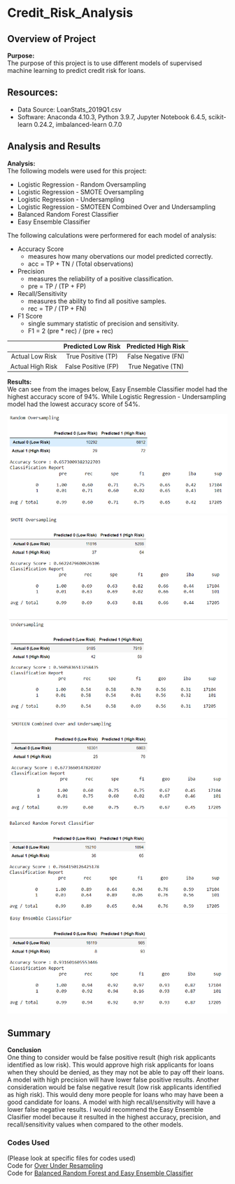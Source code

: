 # Credit_Risk_Analysis

## Overview of Project  

**Purpose:**  
The purpose of this project is to use different models of supervised machine learning to predict credit risk for loans.  

## Resources:  
- Data Source: LoanStats_2019Q1.csv  
- Software: Anaconda 4.10.3, Python 3.9.7, Jupyter Notebook 6.4.5, scikit-learn 0.24.2, imbalanced-learn 0.7.0  

## Analysis and Results  

**Analysis:**  
The following models were used for this project:  
- Logistic Regression - Random Oversampling  
- Logistic Regression - SMOTE Oversampling  
- Logistic Regression - Undersampling  
- Logistic Regression - SMOTEEN Combined Over and Undersampling  
- Balanced Random Forest Classifier  
- Easy Ensemble Classifier  

The following calculations were performered for each model of analysis:  
- Accuracy Score  
  - measures how many obervations our model predicted correctly.  
  - acc = TP + TN / (Total observations)  
- Precision  
  - measures the reliability of a positive classification.  
  - pre = TP / (TP + FP)  
- Recall/Sensitivity  
  - measures the ability to find all positive samples.  
  - rec = TP / (TP + FN)  
- F1 Score  
  - single summary statistic of precision and sensitivity.  
  - F1 = 2 (pre * rec) / (pre + rec)  

||Predicted Low Risk|Predicted High Risk|
|:-:|:----------------:|:-----------------:|
|Actual Low Risk|True Positive (TP)|False Negative (FN)|
|Actual High Risk|False Positive (FP)|True Negative (TN)|

**Results:**  
We can see from the images below, Easy Ensemble Classifier model had the highest accuracy score of 94%. While Logistic Regression - Undersampling model had the lowest accuracy score of 54%.  

<img src="Resources/random_oversampling.PNG">  
<img src="Resources/SMOTE_oversampling.PNG">  
<img src="Resources/undersampling.PNG">  
<img src="Resources/SMOTEEN_combined_over_undersampling.PNG">  
<img src="Resources/balanced_random_forest_classifier.PNG">  
<img src="Resources/easy_ensemble_classifier.PNG">  

## Summary  

**Conclusion**  
One thing to consider would be false positive result (high risk applicants identified as low risk). This would approve high risk applicants for loans when they should be denied, as they may not be able to pay off their loans. A model with high precision will have lower false positive results. Another consideration would be false negative result (low risk applicants identified as high risk). This would deny more people for loans who may have been a good candidate for loans. A model with high recall/sensitivity will have a lower false negative results. I would recommend the Easy Ensemble Clasifier model because it resulted in the highest accuracy, precision, and recall/sensitivity values when compared to the other models.  

### Codes Used  
(Please look at specific files for codes used)  
Code for [Over Under Resampling](https://github.com/tonywang3571/Credit_Risk_Analysis/blob/master/credit_risk_resampling.ipynb)   
Code for [Balanced Random Forest and Easy Ensemble Classifier](https://github.com/tonywang3571/Credit_Risk_Analysis/blob/master/credit_risk_ensemble.ipynb)  
